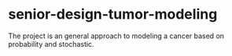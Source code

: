 # senior-design-tumor-modeling
The project is an general approach to modeling a cancer based on probability and stochastic. 
